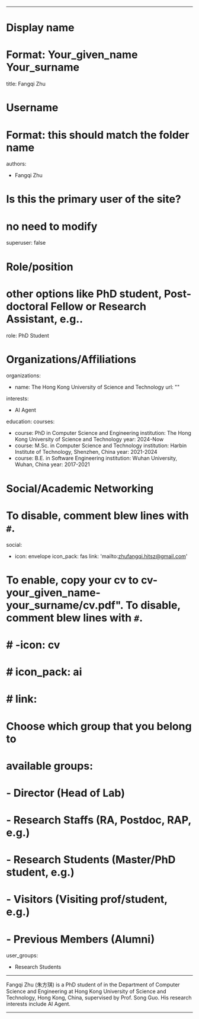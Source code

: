 
---
# Display name
# Format: Your_given_name Your_surname 
title: Fangqi Zhu

# Username
# Format: this should match the folder name
authors:
- Fangqi Zhu

# Is this the primary user of the site?
# no need to modify 
superuser: false

# Role/position
# other options like PhD student, Post-doctoral Fellow or Research Assistant, e.g..
role: PhD Student

# Organizations/Affiliations
organizations:
- name: The Hong Kong University of Science and Technology
  url: ""

interests:
- AI Agent

education:
  courses:
  - course: PhD in Computer Science and Engineering
    institution: The Hong Kong University of Science and Technology
    year: 2024-Now
  - course: M.Sc. in Computer Science and Technology
    institution: Harbin Institute of Technology, Shenzhen, China
    year: 2021-2024
  - course: B.E. in Software Engineering
    institution: Wuhan University, Wuhan, China
    year: 2017-2021


# Social/Academic Networking
# To disable, comment blew lines with `#`.
social:
- icon: envelope
  icon_pack: fas
  link: 'mailto:zhufangqi.hitsz@gmail.com'

# To enable, copy your cv to cv-your_given_name-your_surname/cv.pdf". To disable, comment blew lines with `#`.
# # -icon: cv
# # icon_pack: ai
# # link:

# Choose which group that you belong to
#  available groups:
#  - Director (Head of Lab)
#  - Research Staffs (RA, Postdoc, RAP, e.g.)
#  - Research Students (Master/PhD student, e.g.)
#  - Visitors (Visiting prof/student, e.g.)
#  - Previous Members (Alumni)
user_groups:
- Research Students
---

Fangqi Zhu (朱方琪) is a PhD student of in the Department of Computer Science and Engineering at Hong Kong University of Science and Technology, Hong Kong, China, supervised by Prof. Song Guo. His research interests include AI Agent.

---

